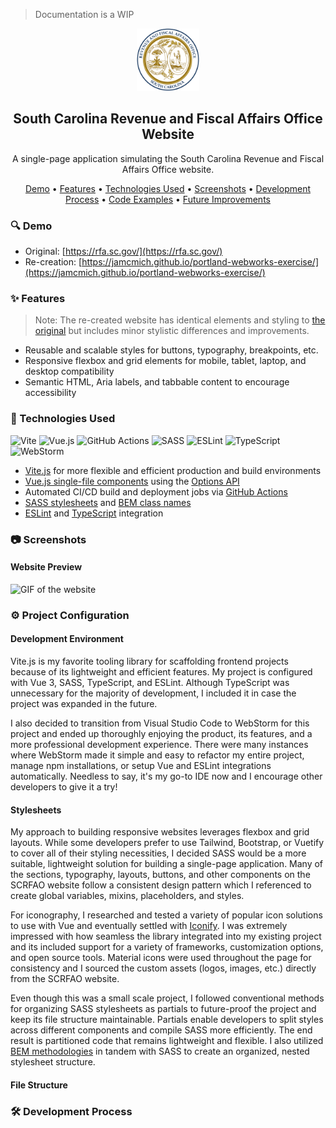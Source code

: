 > Documentation is a WIP

<!-- Heading -->
<section>
    <div align='center'>
        <img src='public/assets/icons/scrfao-favicon.svg' alt='South Carolina Revenue and Fiscal Affairs Office logo' width='100' height='100' />
        <h1>South Carolina Revenue and Fiscal Affairs Office Website</h1>
        <p>A single-page application simulating the South Carolina Revenue and Fiscal Affairs Office website.</p>
    </div>
    <p align='center'>
        <a href='#demo'>Demo</a> •
        <a href='#features'>Features</a> •
        <a href='#technologies-used'>Technologies Used</a> •
        <a href='#screenshots'>Screenshots</a> •
        <a href='#development-process'>Development Process</a> •
        <a href='#code-examples'>Code Examples</a> •
        <a href='#future-improvements'>Future Improvements</a>
    </p>
</section>

<!-- Demo -->

<h3 id="demo">🔍 Demo</h3>

- Original: [https://rfa.sc.gov/](https://rfa.sc.gov/)
- Re-creation: [https://jamcmich.github.io/portland-webworks-exercise/](https://jamcmich.github.io/portland-webworks-exercise/)

<!-- Features -->

<h3 id="features">✨ Features</h3>

> Note: The re-created website has identical elements and styling to <a href="https://rfa.sc.gov/">the original</a> but includes minor stylistic differences and improvements.

- Reusable and scalable styles for buttons, typography, breakpoints, etc.
- Responsive flexbox and grid elements for mobile, tablet, laptop, and desktop compatibility
- Semantic HTML, Aria labels, and tabbable content to encourage accessibility

<!-- Technologies Used -->
    
<h3 id="technologies-used">🧰 Technologies Used</h3>

![Vite](https://img.shields.io/badge/vite-%23646CFF.svg?style=for-the-badge&logo=vite&logoColor=white) ![Vue.js](https://img.shields.io/badge/vuejs-%2335495e.svg?style=for-the-badge&logo=vuedotjs&logoColor=%234FC08D) ![GitHub Actions](https://img.shields.io/badge/github%20actions-%232671E5.svg?style=for-the-badge&logo=githubactions&logoColor=white) ![SASS](https://img.shields.io/badge/SASS-hotpink.svg?style=for-the-badge&logo=SASS&logoColor=white) ![ESLint](https://img.shields.io/badge/ESLint-4B3263?style=for-the-badge&logo=eslint&logoColor=white) ![TypeScript](https://img.shields.io/badge/typescript-%23007ACC.svg?style=for-the-badge&logo=typescript&logoColor=white) ![WebStorm](https://img.shields.io/badge/webstorm-143?style=for-the-badge&logo=webstorm&logoColor=white&color=black)

<ul>
    <li><a href="https://vitejs.dev/">Vite.js</a> for more flexible and efficient production and build environments</li>
    <li><a href="https://vuejs.org/guide/scaling-up/sfc.html">Vue.js single-file components</a> using the <a href="https://vuejs.org/guide/introduction.html#api-styles">Options API</a></li>
    <li>Automated CI/CD build and deployment jobs via <a href="https://github.com/features/actions">GitHub Actions</a></li>
    <li><a href="https://sass-lang.com/">SASS stylesheets<a/> and <a href="https://getbem.com/">BEM class names</a></li>
    <li><a href="https://eslint.org/">ESLint</a> and <a href="https://www.typescriptlang.org/">TypeScript</a> integration</li>
</ul>

<!-- Screenshots -->
    
<h3 id="screenshots">📷 Screenshots</h3>

<h4>Website Preview</h4>
<img src="readme/website-preview.gif" alt="GIF of the website" />

<!-- Project Configuration -->
    
<h3 id="project-configuration">⚙️ Project Configuration</h3>
    
<h4>Development Environment</h4>
<p>Vite.js is my favorite tooling library for scaffolding frontend projects because of its lightweight and efficient features. My project is configured with Vue 3, SASS, TypeScript, and ESLint. Although TypeScript was unnecessary for the majority of development, I included it in case the project was expanded in the future.</p>

<p>I also decided to transition from Visual Studio Code to WebStorm for this project and ended up thoroughly enjoying the product, its features, and a more professional development experience. There were many instances where WebStorm made it simple and easy to refactor my entire project, manage npm installations, or setup Vue and ESLint integrations automatically. Needless to say, it's my go-to IDE now and I encourage other developers to give it a try!</p>
    
<h4>Stylesheets</h4>
<p>My approach to building responsive websites leverages flexbox and grid layouts. While some developers prefer to use Tailwind, Bootstrap, or Vuetify to cover all of their styling necessities, I decided SASS would be a more suitable, lightweight solution for building a single-page application. Many of the sections, typography, layouts, buttons, and other components on the SCRFAO website follow a consistent design pattern which I referenced to create global variables, mixins, placeholders, and styles.</p>
    
<p>For iconography, I researched and tested a variety of popular icon solutions to use with Vue and eventually settled with <a href="https://icon-sets.iconify.design/">Iconify</a>. I was extremely impressed with how seamless the library integrated into my existing project and its included support for a variety of frameworks, customization options, and open source tools. Material icons were used throughout the page for consistency and I sourced the custom assets (logos, images, etc.) directly from the SCRFAO website.</p>
    
<p>Even though this was a small scale project, I followed conventional methods for organizing SASS stylesheets as partials to future-proof the project and keep its file structure maintainable. Partials enable developers to split styles across different components and compile SASS more efficiently. The end result is partitioned code that remains lightweight and flexible. I also utilized <a href="https://getbem.com/">BEM methodologies</a> in tandem with SASS to create an organized, nested stylesheet structure. </p>
    
<h4>File Structure</h4>

    
<!-- Development Process -->

<h3 id="development-process">🛠️ Development Process</h3>
